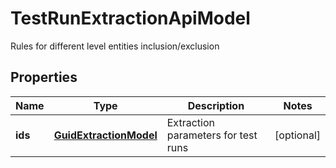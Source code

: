 

# TestRunExtractionApiModel

Rules for different level entities inclusion/exclusion

## Properties

| Name | Type | Description | Notes |
|------------ | ------------- | ------------- | -------------|
|**ids** | [**GuidExtractionModel**](GuidExtractionModel.md) | Extraction parameters for test runs |  [optional] |



